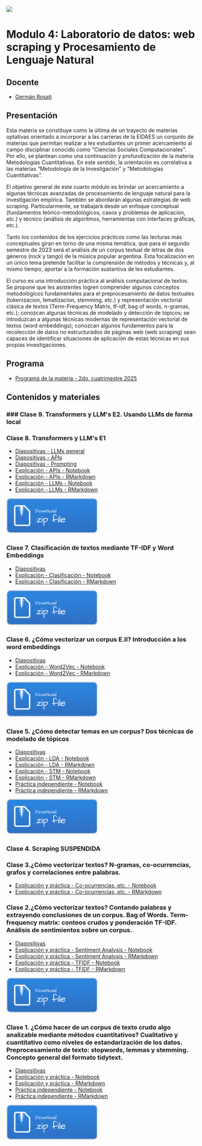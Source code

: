![](./imgs/LOGO-FactorData-Color.jpg)

# Modulo 4: Laboratorio de datos: web scraping y Procesamiento de Lenguaje Natural

## Docente
- [Germán Rosati](https://gefero.github.io/)

## Presentación
Esta materia se constituye como la última de un trayecto de materias optativas orientado a incorporar a las carreras de la EIDAES un conjunto de materias que permitan realizar a les estudiantes un primer acercamiento al campo disciplinar conocido como "Ciencias Sociales Computacionales". Por ello, se plantean como una continuación y profundización de la materia Metodologías Cuantitativas. En este sentido, la orientación es correlativa a las materias “Metodología de la Investigación” y “Metodologías Cuantitativas”. 

El objetivo general de este cuarto módulo es brindar un acercamiento a algunas técnicas avanzadas de procesamiento de lenguaje natural para la investigación empírica. También se abordarán algunas estrategias de web scraping. Particularmente, se trabajará desde un enfoque conceptual (fundamentos teórico-metodológicos, casos y problemas de aplicación, etc.) y técnico (análisis de algoritmos, herramientas con interfaces gráficas, etc.).

Tanto los contenidos de los ejercicios prácticos como las lecturas más conceptuales giran en torno de una misma temática, que para el segundo semestre de 2023 será el análisis de un corpus textual de letras de dos géneros (rock y tango) de la música popular argentina. Esta focalización en un único tema pretende facilitar la comprensión de métodos y técnicas y, al mismo tiempo, aportar a la formación sustantiva de les estudiantes. 

El curso es una introducción práctica al análisis computacional de textos. Se propone que les asistentes 
logren comprender algunos conceptos metodológicos fundamentales para el preprocesamiento de datos textuales (tokenizacion, lematizacion, stemming, etc.) y representación vectorial clásica de textos (Term-Frequency Matrix, tf-idf, bag of words, n-gramas, etc.); 
conozcan algunas técnicas de modelado y detección de tópicos; 
se introduzcan a algunas técnicas modernas de representación vectorial de textos (word embeddings); 
conozcan algunos fundamentos para la recolección de datos no estructurados de páginas web (web scraping)
sean capaces de identificar situaciones de aplicación de estas técnicas en sus propias investigaciones.

## Programa
- [Programa de la materia - 2do. cuatrimestre 2025](https://docs.google.com/document/d/1GlcEyFdRJUairxOFrQS8GaGKskHM60p3U29xSWMMrdM/edit?usp=sharing)

## Contenidos y materiales

### ### Clase 9. Transformers y LLM's E2. Usando LLMs de forma local

### Clase 8. Transformers y LLM's E1
- [Diapositivas - LLMs general](./clase8/M4_clase_8a.pdf)
- [Diapositivas - APIs](./clase8/M4_clase_8c.pdf)
- [Diapositivas - Prompting](./clase8/M4_clase_8b.pdf)
- [Explicación - APIs - Notebook](./clase8/notebooks/clase_8_APIs.html)
- [Explicación - APIs - RMarkdown](./clase8/notebooks/clase_8_APIs.Rmd)
- [Explicación - LLMs - Notebook](./clase8/notebooks/clase_8_LLMs.html)
- [Explicación - LLMs - RMarkdown](./clase8/notebooks/clase_8_LLMs.Rmd)

[![](../imgs/Download.png)](./clase8/clase8.zip)

### Clase 7. Clasificación de textos mediante TF-IDF y Word Embeddings
- [Diapositivas](./clase7/M4_clase_7.pdf)
- [Explicación - Clasificación - Notebook](./clase7/notebooks/clase_7_clasificacion.html)
- [Explicación - Clasificación - RMarkdown](./clase7/notebooks/notebooks/clase_7_clasificacion.Rmd)

[![](../imgs/Download.png)](./clase7/clase7.zip)

### Clase 6. ¿Cómo vectorizar un corpus E.II? Introducción a los word embeddings
- [Diapositivas](./clase6/M4_clase_6.pdf)
- [Explicación - Word2Vec - Notebook](./clase6/notebooks/clase_6_word2vec.html)
- [Explicación - Word2Vec - RMarkdown](./clase6/notebooks/notebooks/clase_6_word2vec.Rmd)

[![](../imgs/Download.png)](./clase6/clase6.zip)


### Clase 5. ¿Cómo detectar temas en un corpus? Dos técnicas de modelado de tópicos
- [Diapositivas](./clase5/M4_clase_5.pdf)
- [Explicación - LDA - Notebook](./clase5/notebooks/clase_51_topic_modeling_LDA.html)
- [Explicación - LDA - RMarkdown](./clase5/notebooks/clase_51_topic_modeling_LDA.Rmd)
- [Explicación - STM - Notebook](./clase5/notebooks/clase_52_topic_modeling_STM.html)
- [Explicación - STM - RMarkdown](./clase5/notebooks/clase_52_topic_modeling_STM.Rmd)
- [Práctica independiente - Notebook](./clase5/notebooks/clase_53_practica_independiente.html)
- [Práctica independiente - RMarkdown](./clase5/notebooks/clase_53_practica_independiente.Rmd)

[![](./imgs/Download.png)](./clase5/clase5.zip)

### Clase 4. Scraping SUSPENDIDA 

### Clase 3.¿Cómo vectorizar textos? N-gramas, co-ocurrencias, grafos y correlaciones entre palabras.
- [Explicación y práctica - Co-ocurrencias, etc. - Notebook](./clase3/notebooks/clase_3_n_grams.html)
- [Explicación y práctica - Co-ocurrencias, etc. - RMarkdown](./clase3/notebooks/clase_3_n_grams.Rmd)

### Clase 2.¿Cómo vectorizar textos? Contando palabras y extrayendo conclusiones de un corpus. Bag of Words. Term-frequency matrix: conteos crudos y ponderación TF-IDF. Análisis de sentimientos sobre un corpus.
- [Diapositivas](./clase2/M4_clase_2.pdf)
- [Explicación y práctica - Sentiment Analysis - Notebook](./clase2/notebooks/clase_2_1_sentiment_analysis.html)
- [Explicación y práctica - Sentiment Analysis - RMarkdown](./clase2/notebooks/clase_2_1_sentiment_analysis.Rmd)
- [Explicación y práctica - TFIDF - Notebook](./clase2/notebooks/clase_2_2_tfidf.html)
- [Explicación y práctica - TFIDF - RMarkdown](./clase2/notebooks/clase_2_2_tfidf.Rmd)

[![](../imgs/Download.png)](./clase2/clase2.zip)

### Clase 1. ¿Cómo hacer de un corpus de texto crudo algo analizable mediante métodos cuantitativos? Cualitativo y cuantitativo como niveles de estandarización de los datos. Preprocesamiento de texto: stopwords, lemmas y stemming. Concepto general del formato tidytext. 
- [Diapositivas](./clase1/M4_clase_1.pdf)
- [Explicación y práctica - Notebook](./clase1/notebooks/clase_1.html)
- [Explicación y práctica - RMarkdown](./clase1/notebooks/clase_1.Rmd)
- [Práctica independiente - Notebook](./clase1/notebooks/practica_clase_1.html)
- [Práctica independiente - RMarkdown](./clase1/notebooks/practica_clase_1.Rmd)

[![](../imgs/Download.png)](./clase1/clase1.zip)